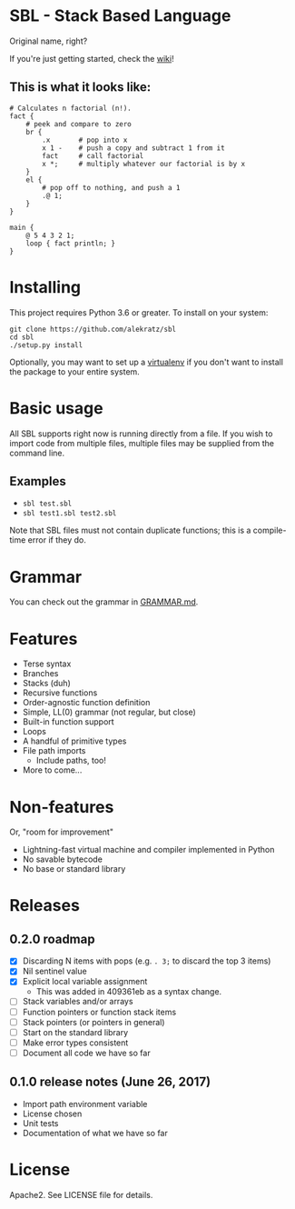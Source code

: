 # SBL - Stack Based Language
Original name, right?

If you're just getting started, check the [wiki](https://git.intercal.top/intercal/sbl/wiki)!

## This is what it looks like:
```
# Calculates n factorial (n!).
fact {
    # peek and compare to zero
    br {
        .x       # pop into x
        x 1 -    # push a copy and subtract 1 from it
        fact     # call factorial
        x *;     # multiply whatever our factorial is by x
    }
    el {
        # pop off to nothing, and push a 1
        .@ 1;
    }
}

main {
    @ 5 4 3 2 1;
    loop { fact println; }
}
```

# Installing
This project requires Python 3.6 or greater. To install on your system:

```commandline
git clone https://github.com/alekratz/sbl
cd sbl
./setup.py install
```

Optionally, you may want to set up a [virtualenv](http://python-guide-pt-br.readthedocs.io/en/latest/dev/virtualenvs/)
if you don't want to install the package to your entire system.

# Basic usage
All SBL supports right now is running directly from a file. If you wish to import code from multiple
files, multiple files may be supplied from the command line.

## Examples
* `sbl test.sbl`
* `sbl test1.sbl test2.sbl`

Note that SBL files must not contain duplicate functions; this is a compile-time error if they do.

# Grammar
You can check out the grammar in [GRAMMAR.md](GRAMMAR.md).

# Features
* Terse syntax
* Branches
* Stacks (duh)
* Recursive functions
* Order-agnostic function definition
* Simple, LL(0) grammar (not regular, but close)
* Built-in function support
* Loops
* A handful of primitive types
* File path imports
    * Include paths, too!
* More to come...

# Non-features
Or, "room for improvement"

* Lightning-fast virtual machine and compiler implemented in Python
* No savable bytecode
* No base or standard library

# Releases
## 0.2.0 roadmap
* [x] Discarding N items with pops (e.g. `. 3;` to discard the top 3 items)
* [x] Nil sentinel value
* [x] Explicit local variable assignment
    * This was added in 409361eb as a syntax change.
* [ ] Stack variables and/or arrays
* [ ] Function pointers or function stack items
* [ ] Stack pointers (or pointers in general)
* [ ] Start on the standard library
* [ ] Make error types consistent
* [ ] Document all code we have so far

## 0.1.0 release notes (June 26, 2017)
* Import path environment variable
* License chosen
* Unit tests
* Documentation of what we have so far

# License
Apache2. See LICENSE file for details.
